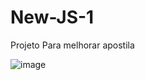 # New-JS-1
Projeto Para melhorar apostila

![image](https://user-images.githubusercontent.com/83734913/224116295-75fc8dde-23aa-4bbd-8a03-1b99f69b0ee2.png)
